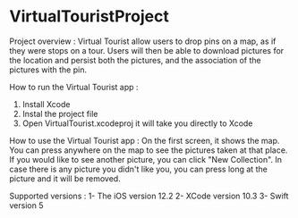 # VirtualTouristProject
Project overview :
Virtual Tourist allow users to drop pins on a map, as if they were stops on a tour. Users will then be able to download pictures for the location and persist both the pictures, and the association of the pictures with the pin.

How to run the Virtual Tourist app :
1. Install Xcode 
2. Instal the project file 
3. Open VirtualTourist.xcodeproj it will take you directly to Xcode

How to use the Virtual Tourist app :
On the first screen, it shows the map. You can press anywhere on the map to see the pictures taken at that place. If you would like to see another picture, you can click "New Collection". In case there is any picture you didn't like you, you can press long at the picture and it will be removed.

Supported versions :
1- The iOS version 12.2
2- XCode version 10.3
3- Swift version 5
